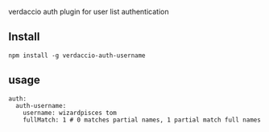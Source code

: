 verdaccio auth plugin for user list authentication

## Install

```
npm install -g verdaccio-auth-username
```

## usage

```
auth:
  auth-username:
    username: wizardpisces tom
    fullMatch: 1 # 0 matches partial names, 1 partial match full names
```

